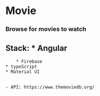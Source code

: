 # Movie

### Browse for movies to watch

## Stack: \* Angular

        * Firebase
    * typeScript
    * Material UI


    - API: https://www.themoviedb.org/
